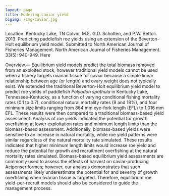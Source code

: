 ```yaml
---
layout: page
title: Modeling caviar yield
bigimg: /img/caviar.jpg
---
```





Location: Kentucky Lake, TN
 Colvin, M.E. G.D. Scholten, and P.W. Bettoli. 2013. Predicting 
paddlefish roe yields using an extension of the Beverton-Holt 
equilibrium yield model. Submitted to North American Journal of 
Fisheries Management. North American Journal of Fisheries Management. 
33(5): 940-949. Here 



Overview.— Equilibrium yield models predict the total biomass removed 
from an exploited stock; however traditional yield models cannot be used 
when a fishery targets ovarian tissue for caviar because a simple linear 
relationship between age (or length) and ovary weight does not typically 
exist. We extended the traditional Beverton-Holt equilibrium yield model 
to predict roe yields of paddlefish _Polyodon spathula_ in Kentucky Lake, 
Tennessee-Kentucky, as a function of varying conditional fishing 
mortality rates (0.1 to 0.7), conditional natural mortality rates (9 and 
18%), and four minimum size limits ranging from 864 mm eye-fork length 
(EFL) to 1,016 mm EFL. These results were then compared to a traditional 
biomass-based yield assessment. Analysis of roe yields indicated the 
potential for growth overfishing at lower exploitation rates and minimum 
length limits than the biomass-based assessment. Additionally, 
biomass-based yields were sensitive to an increase in natural mortality, 
while roe yield patterns were similar regardless of the natural 
mortality rate simulated. These results indicated that higher minimum 
length limits would increase roe yield and reduce the potential for 
growth and recruitment overfishing at the natural mortality rates 
simulated. Biomass-based equilibrium yield assessments are commonly used 
to assess the effects of harvest on caviar-producing Acipenseriformes; 
however, our analysis demonstrates that such assessments likely 
underestimate the potential for and severity of growth overfishing when 
ovarian tissue is targeted. Therefore, equilibrium roe yield-per-recruit 
models should also be considered to guide the management process. 

